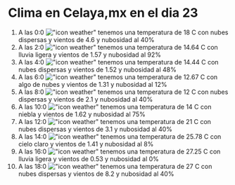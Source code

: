 # Clima en Celaya,mx en el dia 23

1. A las 0:0 !["icon weather"](http://openweathermap.org/img/w/03n.png) tenemos una temperatura de 18 C con nubes dispersas y  vientos de 4.6 y nubosidad al 40%
1. A las 2:0 !["icon weather"](http://openweathermap.org/img/w/10n.png) tenemos una temperatura de 14.64 C con lluvia ligera y  vientos de 1.57 y nubosidad al 92%
1. A las 4:0 !["icon weather"](http://openweathermap.org/img/w/03n.png) tenemos una temperatura de 14.44 C con nubes dispersas y  vientos de 1.52 y nubosidad al 48%
1. A las 6:0 !["icon weather"](http://openweathermap.org/img/w/02n.png) tenemos una temperatura de 12.67 C con algo de nubes y  vientos de 1.31 y nubosidad al 12%
1. A las 8:0 !["icon weather"](http://openweathermap.org/img/w/03n.png) tenemos una temperatura de 12 C con nubes dispersas y  vientos de 2.1 y nubosidad al 40%
1. A las 10:0 !["icon weather"](http://openweathermap.org/img/w/50d.png) tenemos una temperatura de 14 C con niebla y  vientos de 1.62 y nubosidad al 75%
1. A las 12:0 !["icon weather"](http://openweathermap.org/img/w/03d.png) tenemos una temperatura de 21 C con nubes dispersas y  vientos de 3.1 y nubosidad al 40%
1. A las 14:0 !["icon weather"](http://openweathermap.org/img/w/02d.png) tenemos una temperatura de 25.78 C con cielo claro y  vientos de 1.41 y nubosidad al 8%
1. A las 16:0 !["icon weather"](http://openweathermap.org/img/w/10d.png) tenemos una temperatura de 27.25 C con lluvia ligera y  vientos de 0.53 y nubosidad al 0%
1. A las 18:0 !["icon weather"](http://openweathermap.org/img/w/03d.png) tenemos una temperatura de 27 C con nubes dispersas y  vientos de 8.2 y nubosidad al 40%
